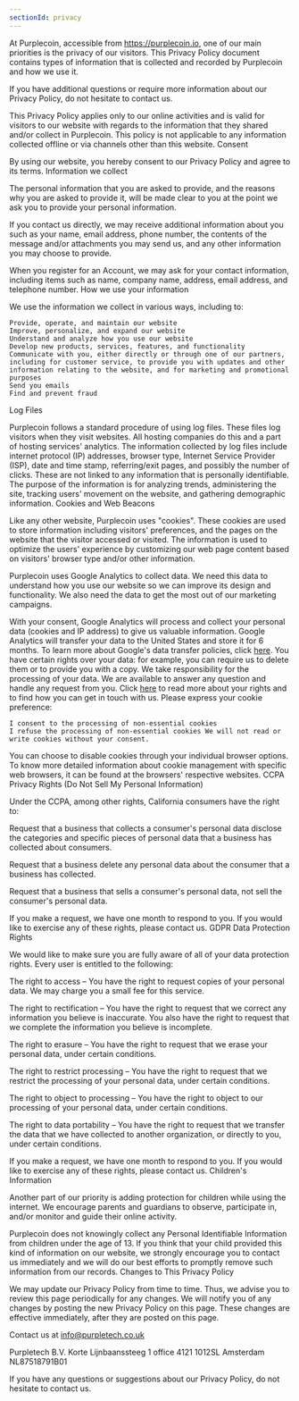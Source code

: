 ```yaml
---
sectionId: privacy
---
```


At Purplecoin, accessible from https://purplecoin.io, one of our main priorities is the privacy of our visitors. This Privacy Policy document contains types of information that is collected and recorded by Purplecoin and how we use it.

If you have additional questions or require more information about our Privacy Policy, do not hesitate to contact us.

This Privacy Policy applies only to our online activities and is valid for visitors to our website with regards to the information that they shared and/or collect in Purplecoin. This policy is not applicable to any information collected offline or via channels other than this website.
Consent

By using our website, you hereby consent to our Privacy Policy and agree to its terms.
Information we collect

The personal information that you are asked to provide, and the reasons why you are asked to provide it, will be made clear to you at the point we ask you to provide your personal information.

If you contact us directly, we may receive additional information about you such as your name, email address, phone number, the contents of the message and/or attachments you may send us, and any other information you may choose to provide.

When you register for an Account, we may ask for your contact information, including items such as name, company name, address, email address, and telephone number.
How we use your information

We use the information we collect in various ways, including to:

    Provide, operate, and maintain our website
    Improve, personalize, and expand our website
    Understand and analyze how you use our website
    Develop new products, services, features, and functionality
    Communicate with you, either directly or through one of our partners, including for customer service, to provide you with updates and other information relating to the website, and for marketing and promotional purposes
    Send you emails
    Find and prevent fraud

Log Files

Purplecoin follows a standard procedure of using log files. These files log visitors when they visit websites. All hosting companies do this and a part of hosting services' analytics. The information collected by log files include internet protocol (IP) addresses, browser type, Internet Service Provider (ISP), date and time stamp, referring/exit pages, and possibly the number of clicks. These are not linked to any information that is personally identifiable. The purpose of the information is for analyzing trends, administering the site, tracking users' movement on the website, and gathering demographic information.
Cookies and Web Beacons

Like any other website, Purplecoin uses "cookies". These cookies are used to store information including visitors' preferences, and the pages on the website that the visitor accessed or visited. The information is used to optimize the users' experience by customizing our web page content based on visitors' browser type and/or other information.

Purplecoin uses Google Analytics to collect data. We need this data to understand how you use our website so we can improve its design and functionality. We also need the data to get the most out of our marketing campaigns.

With your consent, Google Analytics will process and collect your personal data (cookies and IP address) to give us valuable information. Google Analytics will transfer your data to the United States and store it for 6 months. To learn more about Google's data transfer policies, click [here](https://policies.google.com/privacy/frameworks?hl=en).
You have certain rights over your data: for example, you can require us to delete them or to provide you with a copy. We take responsibility for the processing of your data. We are available to answer any question and handle any request from you. Click [here](mailto:info@purpletech.co.uk) to read more about your rights and to find how you can get in touch with us. Please express your cookie preference:

    I consent to the processing of non-essential cookies
    I refuse the processing of non-essential cookies We will not read or write cookies without your consent.

You can choose to disable cookies through your individual browser options. To know more detailed information about cookie management with specific web browsers, it can be found at the browsers' respective websites.
CCPA Privacy Rights (Do Not Sell My Personal Information)

Under the CCPA, among other rights, California consumers have the right to:

Request that a business that collects a consumer's personal data disclose the categories and specific pieces of personal data that a business has collected about consumers.

Request that a business delete any personal data about the consumer that a business has collected.

Request that a business that sells a consumer's personal data, not sell the consumer's personal data.

If you make a request, we have one month to respond to you. If you would like to exercise any of these rights, please contact us.
GDPR Data Protection Rights

We would like to make sure you are fully aware of all of your data protection rights. Every user is entitled to the following:

The right to access – You have the right to request copies of your personal data. We may charge you a small fee for this service.

The right to rectification – You have the right to request that we correct any information you believe is inaccurate. You also have the right to request that we complete the information you believe is incomplete.

The right to erasure – You have the right to request that we erase your personal data, under certain conditions.

The right to restrict processing – You have the right to request that we restrict the processing of your personal data, under certain conditions.

The right to object to processing – You have the right to object to our processing of your personal data, under certain conditions.

The right to data portability – You have the right to request that we transfer the data that we have collected to another organization, or directly to you, under certain conditions.

If you make a request, we have one month to respond to you. If you would like to exercise any of these rights, please contact us.
Children's Information

Another part of our priority is adding protection for children while using the internet. We encourage parents and guardians to observe, participate in, and/or monitor and guide their online activity.

Purplecoin does not knowingly collect any Personal Identifiable Information from children under the age of 13. If you think that your child provided this kind of information on our website, we strongly encourage you to contact us immediately and we will do our best efforts to promptly remove such information from our records.
Changes to This Privacy Policy

We may update our Privacy Policy from time to time. Thus, we advise you to review this page periodically for any changes. We will notify you of any changes by posting the new Privacy Policy on this page. These changes are effective immediately, after they are posted on this page.

Contact us at info@purpletech.co.uk

Purpletech B.V. 
Korte Lijnbaanssteeg 1 office 4121 1012SL Amsterdam
NL87518791B01

If you have any questions or suggestions about our Privacy Policy, do not hesitate to contact us.